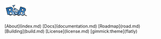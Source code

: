 
<img alt="bob" src="bob.png" width="78" height="45" style="padding-top: 0px; padding-right: 0px; padding-bottom: 0px; padding-left: 0px;">
<img alt="bob" src="blank.jpg" width="500" height="1"> 
[About](index.md)
[Docs](documentation.md)
[Roadmap](road.md)
[Building](build.md)
[License](license.md)
[gimmick:theme](flatly)

